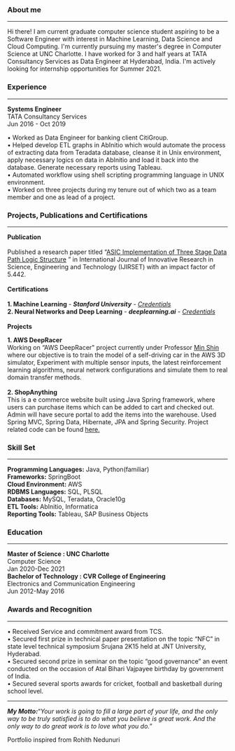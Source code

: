 ### About me 
<hr>
Hi there! I am current graduate computer science student aspiring to be a Software Engineer with interest in Machine Learning, Data Science and Cloud Computing. I'm currently pursuing my master's degree in Computer Science at UNC Charlotte. I have worked for 3 and half years at TATA Consultancy Services as Data Engineer at Hyderabad, India. I'm actively looking for internship opportunities for Summer 2021.

### Experience
<hr>
<p><b>Systems Engineer</b><br>TATA Consultancy Services<br>Jun 2016 - Oct 2019</p>

   • Worked as Data Engineer for banking client CitiGroup.
   <br>
   • Helped develop ETL graphs in AbInitio which would automate the process of extracting data from Teradata database, cleanse it in Unix environment, apply necessary logics on      data in AbInitio and load it back into the database. Generate necessary reports using Tableau.
   <br>
   • Automated workflow using shell scripting programming language in UNIX environment.
   <br>
   • Worked on three projects during my tenure out of which two as a team member and one as lead of a project.
   

### Projects, Publications and Certifications
<hr>
<b>Publication</b>
<br><br>
Published a research paper titled “<a href="http://www.ijirset.com/upload/2015/september/55_ASIC.pdf">ASIC Implementation of Three Stage Data Path Logic Structure</a> ” in International Journal of Innovative Research in Science, Engineering and Technology (IJIRSET) with an impact factor of 5.442.
<br><br>
<b>Certifications</b>
<br><br>
<b>1. Machine Learning</b> - <i><b>Stanford University</b> - <a href="https://www.coursera.org/account/accomplishments/verify/WWQ5AZKENMN4">Credentials</a></i><br>
<b>2. Neural Networks and Deep Learning</b> - <i><b>deeplearning.ai</b> - <a href="https://www.coursera.org/account/accomplishments/certificate/LVFWH6BMY8RH">Credentials</a></i>
<br><br>
<b>Projects</b>
<br>
<p><b>1. AWS DeepRacer</b><br>Working on “AWS DeepRacer" project currently under Professor <a href="https://sites.google.com/a/uncc.edu/mcshin/">Min Shin</a> where our objective is to train the model of a self-driving car in the AWS 3D simulator, Experiment with multiple sensor inputs, the latest reinforcement learning algorithms, neural network configurations and simulate them to real domain transfer methods.<br><br><b>2. ShopAnything</b><br>This is a e commerce website built using Java Spring framework, where users can purchase items which can be added to cart and checked out. Admin will have secure portal to add the items into the warehouse. Used Spring MVC, Spring Data, Hibernate, JPA and  Spring Security. Project related code can be found <a href="https://github.com/sreekarn/ShopAnything">here.</a></p>


### Skill Set
<hr>
<b>Programming Languages:</b> Java, Python(familiar)
<br>
<b>Frameworks:</b> SpringBoot
<br>
<b>Cloud Environment:</b> AWS
<br>
<b>RDBMS Languages:</b> SQL, PLSQL
<br>
<b>Databases:</b> MySQL, Teradata, Oracle10g
<br>
<b>ETL Tools:</b> AbInitio, Informatica
<br>
<b>Reporting Tools:</b> Tableau, SAP Business Objects

### Education
<hr>
<b>Master of Science : UNC Charlotte</b><br>Computer Science<br>Jan 2020-Dec 2021<br>
<b>Bachelor of Technology : CVR College of Engineering</b><br>Electronics and Communication Engineering<br>Jun 2012-May 2016<br>

### Awards and Recognition
<hr>
<p>• Received Service and commitment award from TCS.<br>
• Secured first prize in technical paper presentation on the topic “NFC” in state level technical symposium Srujana 2K15 held at
   JNT University, Hyderabad.<br>
• Secured second prize in seminar on the topic “good governance” an event conducted on the occasion of Atal Bihari Vajpayee
   birthday by government of India.<br>
• Secured several sports awards for cricket, football and basketball during school level.</p>

<hr>
<b><i>My Motto:</i></b>“<i>Your work is going to fill a large part of your life, and the only way to be truly satisfied is to do what you believe is great work. And the only way to do great work is to love what you do.</i>”
<p>Portfolio inspired from Rohith Nedunuri</p>

<!-- Remove above link if you don't want to attibute -->
